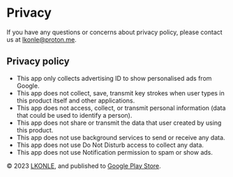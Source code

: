 # Privacy

If you have any questions or concerns about privacy policy, please contact us at [lkonle@proton.me](mailat:lkonle@proton.me).

## Privacy policy
- This app only collects advertising ID to show personalised ads from Google.
- This app does not collect, save, transmit key strokes when user types in this product itself and other applications.
- This app does not access, collect, or transmit personal information (data that could be used to identify a person).
- This app does not share or transmit the data that user created by using this product.
- This app does not use background services to send or receive any data.
- This app does not use Do Not Disturb access to collect any data.
- This app does not use Notification permission to spam or show ads.

© 2023 [LKONLE](https://t.me/lkonle), and published to [Google Play Store](https://play.google.com/store/apps/details?id=com.lkonlesoft.smartsleep).
